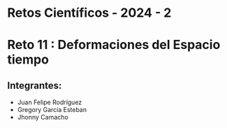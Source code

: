 # Retos Científicos - 2024 - 2
# Reto 11 : Deformaciones del Espacio tiempo
## Integrantes: 
+ Juan Felipe Rodríguez
+ Gregory García Esteban
+ Jhonny Camacho

